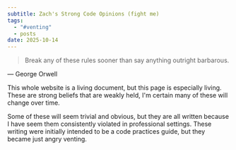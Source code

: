 ```yaml
---
subtitle: Zach's Strong Code Opinions (fight me)
tags:
  - "#venting"
  - posts
date: 2025-10-14
---
```

> Break any of these rules sooner than say anything outright barbarous.

— George Orwell

This whole website is a living document, but this page is especially living. These are strong beliefs that are weakly held, I'm certain many of these will change over time.

Some of these will seem trivial and obvious, but they are all written because I have seem them consistently violated in professional settings. These writing were initially intended to be a code practices guide, but they became just angry venting. 